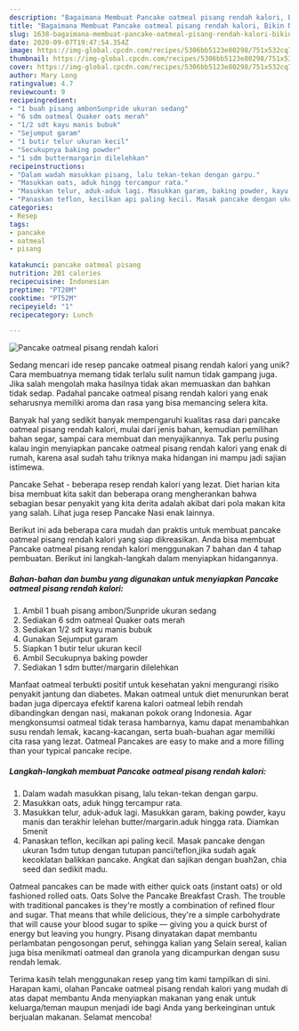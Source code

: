 ```yaml
---
description: "Bagaimana Membuat Pancake oatmeal pisang rendah kalori, Bikin Ngiler"
title: "Bagaimana Membuat Pancake oatmeal pisang rendah kalori, Bikin Ngiler"
slug: 1638-bagaimana-membuat-pancake-oatmeal-pisang-rendah-kalori-bikin-ngiler
date: 2020-09-07T19:47:54.354Z
image: https://img-global.cpcdn.com/recipes/5306bb5123e80298/751x532cq70/pancake-oatmeal-pisang-rendah-kalori-foto-resep-utama.jpg
thumbnail: https://img-global.cpcdn.com/recipes/5306bb5123e80298/751x532cq70/pancake-oatmeal-pisang-rendah-kalori-foto-resep-utama.jpg
cover: https://img-global.cpcdn.com/recipes/5306bb5123e80298/751x532cq70/pancake-oatmeal-pisang-rendah-kalori-foto-resep-utama.jpg
author: Mary Long
ratingvalue: 4.7
reviewcount: 9
recipeingredient:
- "1 buah pisang ambonSunpride ukuran sedang"
- "6 sdm oatmeal Quaker oats merah"
- "1/2 sdt kayu manis bubuk"
- "Sejumput garam"
- "1 butir telur ukuran kecil"
- "Secukupnya baking powder"
- "1 sdm buttermargarin dilelehkan"
recipeinstructions:
- "Dalam wadah masukkan pisang, lalu tekan-tekan dengan garpu."
- "Masukkan oats, aduk hingg tercampur rata."
- "Masukkan telur, aduk-aduk lagi. Masukkan garam, baking powder, kayu manis dan terakhir lelehan butter/margarin.aduk hingga rata. Diamkan 5menit"
- "Panaskan teflon, kecilkan api paling kecil. Masak pancake dengan ukuran 1sdm tutup dengan tutupan panci/teflon,jika sudah agak kecoklatan balikkan pancake. Angkat dan sajikan dengan buah2an, chia seed dan sedikit madu."
categories:
- Resep
tags:
- pancake
- oatmeal
- pisang

katakunci: pancake oatmeal pisang 
nutrition: 201 calories
recipecuisine: Indonesian
preptime: "PT20M"
cooktime: "PT52M"
recipeyield: "1"
recipecategory: Lunch

---
```



![Pancake oatmeal pisang rendah kalori](https://img-global.cpcdn.com/recipes/5306bb5123e80298/751x532cq70/pancake-oatmeal-pisang-rendah-kalori-foto-resep-utama.jpg)

Sedang mencari ide resep pancake oatmeal pisang rendah kalori yang unik? Cara membuatnya memang tidak terlalu sulit namun tidak gampang juga. Jika salah mengolah maka hasilnya tidak akan memuaskan dan bahkan tidak sedap. Padahal pancake oatmeal pisang rendah kalori yang enak seharusnya memiliki aroma dan rasa yang bisa memancing selera kita.

Banyak hal yang sedikit banyak mempengaruhi kualitas rasa dari pancake oatmeal pisang rendah kalori, mulai dari jenis bahan, kemudian pemilihan bahan segar, sampai cara membuat dan menyajikannya. Tak perlu pusing kalau ingin menyiapkan pancake oatmeal pisang rendah kalori yang enak di rumah, karena asal sudah tahu triknya maka hidangan ini mampu jadi sajian istimewa.

Pancake Sehat - beberapa resep rendah kalori yang lezat. Diet harian kita bisa membuat kita sakit dan beberapa orang mengherankan bahwa sebagian besar penyakit yang kita derita adalah akibat dari pola makan kita yang salah. Lihat juga resep Pancake Nasi enak lainnya.


Berikut ini ada beberapa cara mudah dan praktis untuk membuat pancake oatmeal pisang rendah kalori yang siap dikreasikan. Anda bisa membuat Pancake oatmeal pisang rendah kalori menggunakan 7 bahan dan 4 tahap pembuatan. Berikut ini langkah-langkah dalam menyiapkan hidangannya.

<!--inarticleads1-->

##### Bahan-bahan dan bumbu yang digunakan untuk menyiapkan Pancake oatmeal pisang rendah kalori:

1. Ambil 1 buah pisang ambon/Sunpride ukuran sedang
1. Sediakan 6 sdm oatmeal Quaker oats merah
1. Sediakan 1/2 sdt kayu manis bubuk
1. Gunakan Sejumput garam
1. Siapkan 1 butir telur ukuran kecil
1. Ambil Secukupnya baking powder
1. Sediakan 1 sdm butter/margarin dilelehkan


Manfaat oatmeal terbukti positif untuk kesehatan yakni mengurangi risiko penyakit jantung dan diabetes. Makan oatmeal untuk diet menurunkan berat badan juga dipercaya efektif karena kalori oatmeal lebih rendah dibandingkan dengan nasi, makanan pokok orang Indonesia. Agar mengkonsumsi oatmeal tidak terasa hambarnya, kamu dapat menambahkan susu rendah lemak, kacang-kacangan, serta buah-buahan agar memiliki cita rasa yang lezat. Oatmeal Pancakes are easy to make and a more filling than your typical pancake recipe. 

<!--inarticleads2-->

##### Langkah-langkah membuat Pancake oatmeal pisang rendah kalori:

1. Dalam wadah masukkan pisang, lalu tekan-tekan dengan garpu.
1. Masukkan oats, aduk hingg tercampur rata.
1. Masukkan telur, aduk-aduk lagi. Masukkan garam, baking powder, kayu manis dan terakhir lelehan butter/margarin.aduk hingga rata. Diamkan 5menit
1. Panaskan teflon, kecilkan api paling kecil. Masak pancake dengan ukuran 1sdm tutup dengan tutupan panci/teflon,jika sudah agak kecoklatan balikkan pancake. Angkat dan sajikan dengan buah2an, chia seed dan sedikit madu.


Oatmeal pancakes can be made with either quick oats (instant oats) or old fashioned rolled oats. Oats Solve the Pancake Breakfast Crash. The trouble with traditional pancakes is they&#39;re mostly a combination of refined flour and sugar. That means that while delicious, they&#39;re a simple carbohydrate that will cause your blood sugar to spike — giving you a quick burst of energy but leaving you hungry. Pisang dinyatakan dapat membantu perlambatan pengosongan perut, sehingga kalian yang Selain sereal, kalian juga bisa menikmati oatmeal dan granola yang dicampurkan dengan susu rendah lemak. 

Terima kasih telah menggunakan resep yang tim kami tampilkan di sini. Harapan kami, olahan Pancake oatmeal pisang rendah kalori yang mudah di atas dapat membantu Anda menyiapkan makanan yang enak untuk keluarga/teman maupun menjadi ide bagi Anda yang berkeinginan untuk berjualan makanan. Selamat mencoba!

